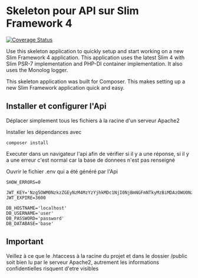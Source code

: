 # Skeleton pour API sur Slim Framework 4

[![Coverage Status](https://coveralls.io/repos/github/slimphp/Slim-Skeleton/badge.svg?branch=master)](https://coveralls.io/github/slimphp/Slim-Skeleton?branch=master)

Use this skeleton application to quickly setup and start working on a new Slim Framework 4 application. This application uses the latest Slim 4 with Slim PSR-7 implementation and PHP-DI container implementation. It also uses the Monolog logger.

This skeleton application was built for Composer. This makes setting up a new Slim Framework application quick and easy.

## Installer et configurer l'Api

Déplacer simplement tous les fichiers à la racine d'un serveur Apache2 

Installer les dépendances avec 
```
composer install
```

Executer dans un navigateur l'api afin de vérifier si il y a une réponse, 
si il y a une erreur c'est normal car la base de donnees n'est pas renseigné

Ouvrir le fichier .env qui a été généré par l'Api
```
SHOW_ERRORS=0

JWT_KEY='Nzg5OWM0NzkzZGEyNzM4MzYzYjhkMDc1NjI0NjBmNGFmNTkyMzBiMDAzOWU0NzU2YTgwOTE3YmY5MWY5MGI2Yw=='
JWT_EXPIRE=3600

DB_HOSTNAME='localhost'
DB_USERNAME='user'
DB_PASSWORD='password'
DB_DATABASE='base'
```

## Important
Veillez à ce que le .htaccess à la racine du projet et dans le dossier /public soit bien lu par le serveur Apache2, autrement les informations confidentielles risquent d'etre visibles